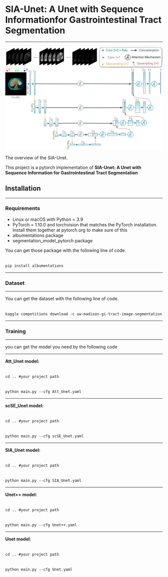 # SIA-Unet: A Unet with Sequence Informationfor Gastrointestinal Tract Segmentation

---

![](images/model_image.png)

The overview of the SIA-Unet.

This project is a pytorch implementation of **SIA-Unet: A Unet with Sequence Information
for Gastrointestinal Tract Segmentation**

## Installation

---

### Requirements

+ Linux or macOS with Python = 3.9
+ PyTorch = 1.10.0 and torchvision that matches the PyTorch installation. Install them together at pytorch.org to make sure of this
+ albumentations package
+ segmentation_model_pytorch package

You can get those package with the following line of code.

<code>
pip install albumentations
</code>

---

### Dataset

---

You can get the dataset with the following line of code.

<code>
kaggle competitions download -c uw-madison-gi-tract-image-segmentation
</code>

---

### Training

---

you can get the model you need by the following code

---

**Att_Unet model:**

<code>
cd .. #your project path

python main.py --cfg Att_Unet.yaml
</code>

---

**scSE_Unet model:**

<code>
cd .. #your project path

python main.py --cfg scSE_Unet.yaml
</code>

---

**SIA_Unet model:**

<code>
cd .. #your project path

python main.py --cfg SIA_Unet.yaml
</code>

---

**Unet++ model:**

<code>
cd .. #your project path

python main.py --cfg Unet++.yaml
</code>

---

**Unet model:**

<code>
cd .. #your project path

python main.py --cfg Unet.yaml
</code>
